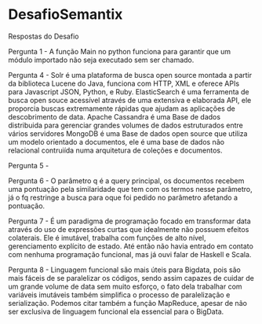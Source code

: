 # DesafioSemantix
Respostas do Desafio

Pergunta 1 - A função Main no python funciona para garantir que um módulo importado não seja executado sem ser chamado.

Pergunta 4 - Solr é uma plataforma de busca open source montada a partir da biblioteca Lucene do Java, funciona com HTTP, XML e oferece APIs para Javascript JSON, Python, e Ruby.
ElasticSearch é uma ferramenta de busca open souce acessível através de uma extensiva e elaborada API, ele proporcia buscas extremamente rápidas que ajudam as aplicações de descobrimento de data.
Apache Cassandra é uma Base de dados distribuida para gerenciar grandes volumes de dados estruturados entre vários servidores
MongoDB é uma Base de dados open source que utiliza um modelo orientado a documentos, ele é uma base de dados não relacional contruiída numa arquitetura de coleções e documentos.

Pergunta 5 -

Pergunta 6 - O parâmetro q é a query principal, os documentos recebem uma pontuação pela similaridade que tem com os termos nesse parâmetro, já o fq restringe a busca para oque foi pedido no parâmetro afetando a pontuação.

Pergunta 7 - É um paradigma de programação focado em transformar data através do uso de expressões curtas que idealmente não possuem efeitos colaterais. Ele é imutável, trabalha com funções de alto nível, gerenciamento explícito de estado. Até então não havia entrado em contato com nenhuma programação funcional, mas já ouvi falar de Haskell e Scala.

Pergunta 8 - Linguagem funcional são mais úteis para Bigdata, pois são mais fáceis de se paralelizar os códigos, sendo assim capazes de cuidar de um grande volume de data sem muito esforço, o fato dela trabalhar com variáveis imutáveis também simplifica o processo de paralelização e serialização. Podemos citar também a função MapReduce, apesar de não ser exclusiva de linguagem funcional ela essencial para o BigData.
